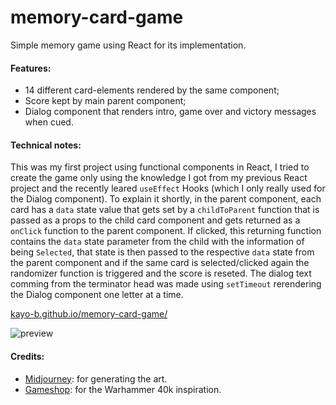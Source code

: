 # memory-card-game

Simple memory game using React for its implementation.

#### Features:
 - 14 different card-elements rendered by the same component;
 - Score kept by main parent component;
 - Dialog component that renders intro, game over and victory messages when cued.


#### Technical notes:

This was my first project using functional components in React, I tried to create the game only using the knowledge I got from my previous React project and the recently leared `useEffect` Hooks (which I only really used for the Dialog component). To explain it shortly, in the parent component, each card has a `data` state value that gets set by a `childToParent` function that is passed as a props to the child card component and gets returned as a `onClick` function to the parent component. If clicked, this returning function contains the `data` state parameter from the child with the information of being `Selected`, that state is then passed to the respective `data` state from the parent component and if the same card is selected/clicked again the randomizer function is triggered and the score is reseted. 
The dialog text comming from the terminator head was made using `setTimeout` rerendering the Dialog component one letter at a time.


[kayo-b.github.io/memory-card-game/](https://kayo-b.github.io/memory-card-game/)

![preview](./src/demo_rec2.gif)

#### Credits:

- [Midjourney](https://midjourney.com): for generating the art.
- [Gameshop](https://www.games-workshop.com): for the Warhammer 40k inspiration.

